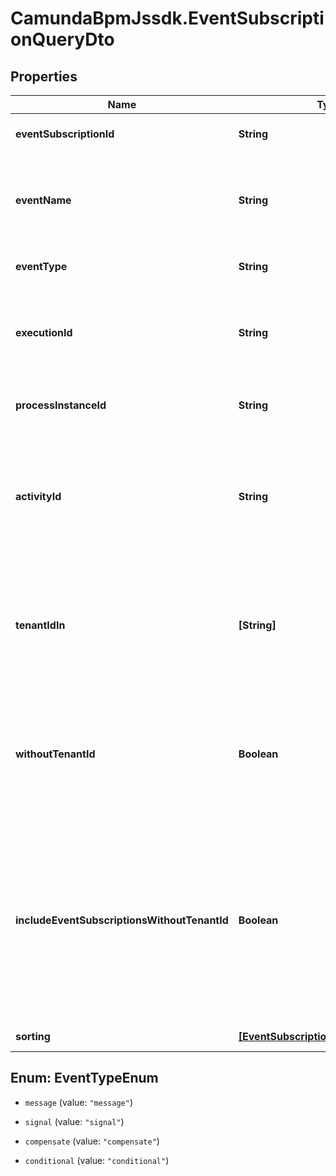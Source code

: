 # CamundaBpmJssdk.EventSubscriptionQueryDto

## Properties

Name | Type | Description | Notes
------------ | ------------- | ------------- | -------------
**eventSubscriptionId** | **String** | The id of the event subscription. | [optional] 
**eventName** | **String** | The name of the event this subscription belongs to as defined in the process model. | [optional] 
**eventType** | **String** | The type of the event subscription. | [optional] 
**executionId** | **String** | The execution that is subscribed on the referenced event. | [optional] 
**processInstanceId** | **String** | The process instance this subscription belongs to. | [optional] 
**activityId** | **String** | The identifier of the activity that this event subscription belongs to. This could for example be the id of a receive task. | [optional] 
**tenantIdIn** | **[String]** | Filter by a comma-separated list of tenant ids. Only select subscriptions that belong to one of the given tenant ids. | [optional] 
**withoutTenantId** | **Boolean** | Only select subscriptions which have no tenant id. Value may only be &#x60;true&#x60;, as &#x60;false&#x60; is the default behavior. | [optional] 
**includeEventSubscriptionsWithoutTenantId** | **Boolean** | Select event subscriptions which have no tenant id. Can be used in combination with tenantIdIn parameter. Value may only be &#x60;true&#x60;, as &#x60;false&#x60; is the default behavior. | [optional] 
**sorting** | [**[EventSubscriptionQueryDtoSorting]**](EventSubscriptionQueryDtoSorting.md) | Apply sorting of the result | [optional] 



## Enum: EventTypeEnum


* `message` (value: `"message"`)

* `signal` (value: `"signal"`)

* `compensate` (value: `"compensate"`)

* `conditional` (value: `"conditional"`)




